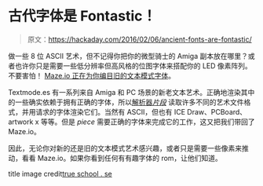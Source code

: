 # 古代字体是 Fontastic！

> 原文：<https://hackaday.com/2016/02/06/ancient-fonts-are-fontastic/>

做一些 8 位 ASCII 艺术，但不记得你把你的微型骑士的 Amiga 副本放在哪里？或者也许你只是需要一些低分辨率但高风格的位图字体来搭配你的 LED 像素阵列。不要害怕！ [Maze.io 正在为你编目旧的文本模式字体](https://maze.io/piece/font/)。

Textmode.es 有一系列来自 Amiga 和 PC 场景的新老文本艺术。正确地渲染其中的一些确实依赖于拥有正确的字体，所以[解析器*片段*](https://github.com/tehmaze/piece/) 读取许多不同的艺术文件格式，并用请求的字体渲染它们。当然有 ASCII，但也有 ICE Draw、PCBoard、artwork x 等等。但是 *piece* 需要正确的字体来完成它的工作，这又把我们带回了 Maze.io。

因此，无论你对新的还是旧的文本模式艺术感兴趣，或者只是需要一些像素来推动，看看 Maze.io。如果你看到任何有有趣字体的 rom，让他们知道。

title image credit[true school . se](http://www.trueschool.se/html/fonts.html)
